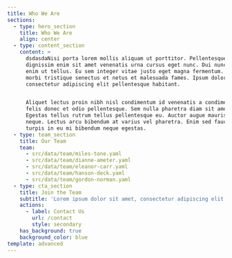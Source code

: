```yaml
---
title: Who We Are
sections:
  - type: hero_section
    title: Who We Are
    align: center
  - type: content_section
    content: >
      dsdasdaNisi porta lorem mollis aliquam ut porttitor. Pellentesque
      dignissim enim sit amet venenatis urna cursus eget nunc. Dui nunc mattis
      enim ut tellus. Eu sem integer vitae justo eget magna fermentum. Habitant
      morbi tristique senectus et netus et malesuada fames. Ipsum dolor sit amet
      consectetur adipiscing elit pellentesque habitant.


      Aliquet lectus proin nibh nisl condimentum id venenatis a condimentum. Ac
      felis donec et odio pellentesque. Sem nulla pharetra diam sit amet.
      Egestas tellus rutrum tellus pellentesque eu. Auctor augue mauris augue
      neque. Lectus arcu bibendum at varius vel pharetra. Enim sed faucibus
      turpis in eu mi bibendum neque egestas.
  - type: team_section
    title: Our Team
    team:
      - src/data/team/miles-tone.yaml
      - src/data/team/dianne-ameter.yaml
      - src/data/team/eleanor-carr.yaml
      - src/data/team/hanson-deck.yaml
      - src/data/team/gordon-norman.yaml
  - type: cta_section
    title: Join the Team
    subtitle: 'Lorem ipsum dolor sit amet, consectetur adipiscing elit.'
    actions:
      - label: Contact Us
        url: /contact
        style: secondary
    has_background: true
    background_color: blue
template: advanced
---
```


